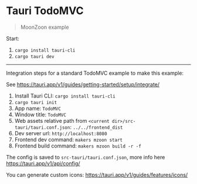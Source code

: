 # Tauri TodoMVC
> MoonZoon example

Start:

1. `cargo install tauri-cli`
2. `cargo tauri dev`

---

Integration steps for a standard TodoMVC example to make this example:

See https://tauri.app/v1/guides/getting-started/setup/integrate/

1. Install Tauri CLI: `cargo install tauri-cli`
2. `cargo tauri init`
3. App name: `TodoMVC`
4. Window title: `TodoMVC`
5. Web assets relative path from `<current dir>/src-tauri/tauri.conf.json`: `../../frontend_dist`
6. Dev server url: `http://localhost:8080`
7. Frontend dev command: `makers mzoon start`
8. Frontend build command: `makers mzoon build -r -f`

The config is saved to `src-tauri/tauri.conf.json`, more info here https://tauri.app/v1/api/config/

You can generate custom icons: https://tauri.app/v1/guides/features/icons/


